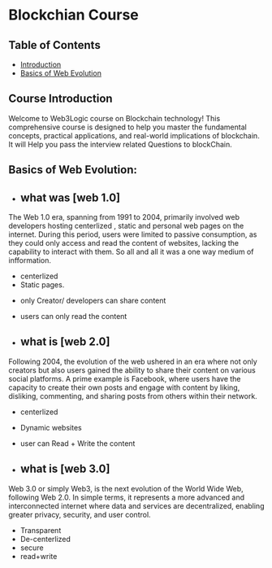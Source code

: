 # Blockchian Course

## Table of Contents

- [Introduction](#CourseIntroduction)
- [Basics of Web Evolution](#BasicsofWebEvolution)


## Course Introduction
Welcome to Web3Logic course  on Blockchain technology! This comprehensive course is designed to help you master the fundamental concepts, practical applications, and real-world implications of blockchain. It will Help you pass the interview related Questions to blockChain. 

## Basics of Web Evolution:
- ## what was [web 1.0]
 The Web 1.0 era, spanning from 1991 to 2004, primarily involved web developers hosting  centerlized , static and personal web pages on the internet. During this period, users were limited to passive consumption, as they could only access and read the content of websites, lacking the capability to interact with them. So all and all it was  a one way medium of infformation.
- centerlized 
- Static pages.
* only Creator/ developers can share content
+ users can only read the content
  

- ## what is  [web 2.0]

Following 2004, the evolution of the web ushered in an era where not only creators but also users gained the ability to share their content on various social platforms. A prime example is Facebook, where users have the capacity to create their own posts and engage with content by liking, disliking, commenting, and sharing posts from others within their network.
- centerlized 
- Dynamic websites
- user can Read + Write the content

- ## what is  [web 3.0]
Web 3.0 or simply Web3, is the next evolution of the World Wide Web, following Web 2.0. In simple terms, it represents a more advanced and interconnected internet where data and services are decentralized, enabling greater privacy, security, and user control.

- Transparent
- De-centerlized
- secure
- read+write

  
  
  




                                               
                  

